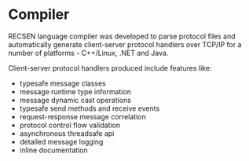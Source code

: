 # Compiler

RECSEN language compiler was developed to parse protocol files and automatically generate client-server protocol handlers over TCP/IP for a number of platforms - C++/Linux, .NET and Java.

Client-server protocol handlers produced include features like:

* typesafe message classes
* message runtime type information
* message dynamic cast operations
* typesafe send methods and receive events
* request-response message correlation
* protocol control flow validation
* asynchronous threadsafe api
* detailed message logging
* inline documentation